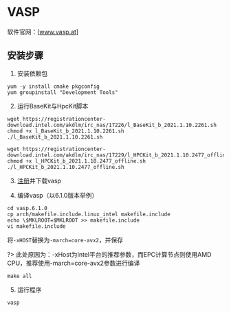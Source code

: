 # VASP

软件官网：[www.vasp.at]

## 安装步骤

1. 安装依赖包
```
yum -y install cmake pkgconfig
yum groupinstall "Development Tools"
```
2. 运行BaseKit与HpcKit脚本
```
wget https://registrationcenter-download.intel.com/akdlm/irc_nas/17226/l_BaseKit_b_2021.1.10.2261.sh
chmod +x l_BaseKit_b_2021.1.10.2261.sh
./l_BaseKit_b_2021.1.10.2261.sh

wget https://registrationcenter-download.intel.com/akdlm/irc_nas/17229/l_HPCKit_b_2021.1.10.2477_offline.sh 
chmod +x l_HPCKit_b_2021.1.10.2477_offline.sh 
./l_HPCKit_b_2021.1.10.2477_offline.sh 
```

3. [注册](https://www.vasp.at/registration_form/)并下载vasp
 
4. 编译vasp（以6.1.0版本举例）
```
cd vasp.6.1.0
cp arch/makefile.include.linux_intel makefile.include
echo \$MKLROOT=$MKLROOT >> makefile.include
vi makefile.include
```
将`-xHOST`替换为`-march=core-avx2`，并保存

?> 此处原因为：-xHost为Intel平台的推荐参数，而EPC计算节点则使用AMD CPU，推荐使用-march=core-avx2参数进行编译

```
make all
```

5. 运行程序

```
vasp
````
